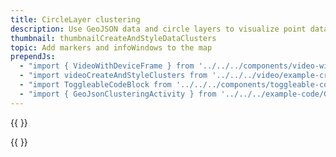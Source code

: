 ```yaml
---
title: CircleLayer clustering
description: Use GeoJSON data and circle layers to visualize point data as circle clusters.
thumbnail: thumbnailCreateAndStyleDataClusters
topic: Add markers and infoWindows to the map
prependJs:
  - "import { VideoWithDeviceFrame } from '../../../components/video-with-device-frame'"
  - "import videoCreateAndStyleClusters from '../../../video/example-createandstyleclusters.mp4'"
  - "import ToggleableCodeBlock from '../../../components/toggleable-code-block'"
  - "import { GeoJsonClusteringActivity } from '../../../example-code/GeoJsonClusteringActivity.js'"
---
```


{{
  <VideoWithDeviceFrame 
    videoFile={videoCreateAndStyleClusters}
    rotation="horizontal"
    device="pixel-2"
  />
}}

<!-- Any notes about this example would go here.  -->

{{
  <ToggleableCodeBlock 
    codeSnippet={GeoJsonClusteringActivity}
  />
}}

